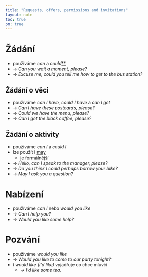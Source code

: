 ```yaml
---
title: "Requests, offers, permissions and invitations"
layout: note
toc: true
pm: true
---
```

# Žádání
- používáme _can_ a _could_[*](/notes/research/english/can,-could-and-be-able-to)[*](/notes/research/english/could-do-and-could-have-done)
- -> _Can you wait a moment, please?_
- -> _Excuse me, could you tell me how to get to the bus station?_
## Žádání o věci
- používáme _can I have, could I have_ a _can I get_
- -> _Can I have these postcards, please?_
- -> _Could we have the menu, please?_
- -> _Can I get the black coffee, please?_
## Žádání o aktivity
- používáme _can I_ a _could I_
- lze použít i [may](/notes/research/english/may-and-might)
    - je formálnější
- -> _Hello, can I speak to the manager, please?_
- -> _Do you think I could perhaps borrow your bike?_
- -> _May I ask you a question?_
# Nabízení
- používáme _can I_ nebo _would you like_
- -> _Can I help you?_
- -> _Would you like some help?_
# Pozvání
- používáme _would you like_
- -> _Would you like to come to our party tonight?_
- _I would like (I'd like)_ vyjadřuje co chce mluvčí
    - -> _I'd like some tea._